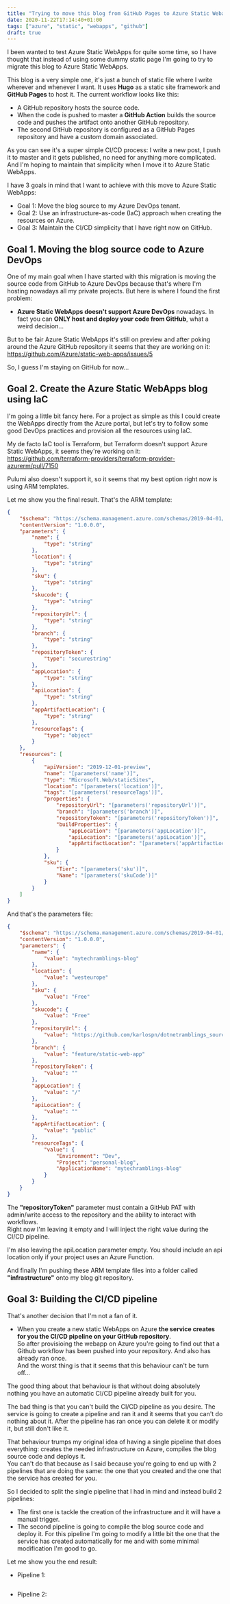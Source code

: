 ```yaml
---
title: "Trying to move this blog from GitHub Pages to Azure Static Webapps"
date: 2020-11-22T17:14:40+01:00
tags: ["azure", "static", "webapps", "github"]
draft: true
---
```


I been wanted to test Azure Static WebApps for quite some time, so I have thought that instead of using some dummy static page I'm going to try to migrate this blog to Azure Static WebApps.   

This blog is a very simple one, it's just a bunch of static file where I write wherever and whenever I want. 
It uses **Hugo** as a static site framework and **GitHub Pages** to host it.
The current workflow looks like this:

<FOTO>

- A GitHub repository hosts the source code. 
- When the code is pushed to master a **GitHub Action** builds the source code and pushes the artifact onto another GitHub repository.
- The second GitHub repository is configured as a GitHub Pages repository and have a custom domain associated.

As you can see it's a super simple CI/CD process: I write a new post, I push it to master and it gets published, no need for anything more complicated.    
And I'm hoping to maintain that simplicity when I move it to Azure Static WebApps.

I have 3 goals in mind that I want to achieve with this move to Azure Static WebApps:
- Goal 1: Move the blog source to my Azure DevOps tenant.
- Goal 2: Use an infrastructure-as-code (IaC) approach when creating the resources on Azure.
- Goal 3: Maintain the CI/CD simplicity that I have right now on GitHub.


## Goal 1. Moving the blog source code to Azure DevOps

One of my main goal when I have started with this migration is moving the source code from GitHub to Azure DevOps because that's where I'm hosting nowadays all my private projects. But here is where I found the first problem:

- **Azure Static WebApps doesn't support Azure DevOps** nowadays. In fact you can **ONLY host and deploy your code from GitHub**, what a weird decision...   

But to be fair Azure Static WebApps it's still on preview and after poking around the  Azure GitHub repository it seems that they are working on it: https://github.com/Azure/static-web-apps/issues/5

So, I guess I'm staying on GitHub for now...


## Goal 2. Create the Azure Static WebApps blog using IaC

I'm going a little bit fancy here. For a  project as simple as this I could create the WebApps directly from the Azure portal, but let's try to follow some good DevOps practices and provision all the resources using IaC.

My de facto IaC tool is Terraform, but Terraform doesn't support Azure Static WebApps, it seems they're working on it: https://github.com/terraform-providers/terraform-provider-azurerm/pull/7150

Pulumi also doesn't support it, so it seems that my best option right now is using ARM templates.   

Let me show you the final result. That's the ARM template:

```json
{
    "$schema": "https://schema.management.azure.com/schemas/2019-04-01/deploymentTemplate.json#",
    "contentVersion": "1.0.0.0",
    "parameters": {
        "name": {
            "type": "string"
        },
        "location": {
            "type": "string"
        },
        "sku": {
            "type": "string"
        },
        "skucode": {
            "type": "string"
        },
        "repositoryUrl": {
            "type": "string"
        },
        "branch": {
            "type": "string"
        },
        "repositoryToken": {
            "type": "securestring"
        },
        "appLocation": {
            "type": "string"
        },
        "apiLocation": {
            "type": "string"
        },
        "appArtifactLocation": {
            "type": "string"
        },
        "resourceTags": {
            "type": "object"
        }
    },
    "resources": [
        {
            "apiVersion": "2019-12-01-preview",
            "name": "[parameters('name')]",
            "type": "Microsoft.Web/staticSites",
            "location": "[parameters('location')]",
            "tags": "[parameters('resourceTags')]",
            "properties": {
                "repositoryUrl": "[parameters('repositoryUrl')]",
                "branch": "[parameters('branch')]",
                "repositoryToken": "[parameters('repositoryToken')]",
                "buildProperties": {
                    "appLocation": "[parameters('appLocation')]",
                    "apiLocation": "[parameters('apiLocation')]",
                    "appArtifactLocation": "[parameters('appArtifactLocation')]"
                }
            },
            "sku": {
                "Tier": "[parameters('sku')]",
                "Name": "[parameters('skuCode')]"
            }
        }
    ]
}
```
And that's the parameters file:

```json
{
    "$schema": "https://schema.management.azure.com/schemas/2019-04-01/deploymentParameters.json#",
    "contentVersion": "1.0.0.0",
    "parameters": {
        "name": {
            "value": "mytechramblings-blog"
        },
        "location": {
            "value": "westeurope"
        },
        "sku": {
            "value": "Free"
        },
        "skucode": {
            "value": "Free"
        },
        "repositoryUrl": {
            "value": "https://github.com/karlospn/dotnetramblings_source"
        },
        "branch": {
            "value": "feature/static-web-app"
        },
        "repositoryToken": {
            "value": "" 
        },
        "appLocation": {
            "value": "/"
        },
        "apiLocation": {
            "value": ""
        },
        "appArtifactLocation": {
            "value": "public"
        },
        "resourceTags": {
            "value": {
                "Environment": "Dev",
                "Project": "personal-blog",
                "ApplicationName": "mytechramblings-blog"
            }
        }
    }
}
```
The **"repositoryToken"** parameter must contain a GitHub PAT with admin/write access to the repository and the ability to interact with workflows.    
Right now I'm leaving it empty and I will inject the right value during the CI/CD pipeline.   

I'm also leaving the apiLocation parameter empty. You should include an api location only if your project uses an Azure Function.

And finally I'm pushing these ARM template files into a folder called **"infrastructure"** onto my blog git repository.

<FOTO>

## Goal 3: Building the CI/CD pipeline

That's another decision that I'm not a fan of it.   

- When you create a new static WebApps on Azure **the service creates for you the CI/CD pipeline on your GitHub repository**.   
So after provisioing the webapp on Azure you're going to find out that a Github workflow has been pushed into your repository. And also has already ran once.   
And the worst thing is that it seems that this behaviour can't be turn off...

The good thing about that behaviour is that without doing absolutely nothing you have an automatic CI/CD pipeline already built for you.

The bad thing is that you can't build the CI/CD pipeline as you desire. The service is going to create a pipeline and ran it and it seems that you can't do nothing about it. After the pipeline has ran once you can delete it or modify it, but still don't like it.

That behaviour trumps my original idea of having a single pipeline that does everything: creates the needed infrastructure on Azure, compiles the blog source code and deploys it.   
You can't do that because as I said because you're going to end up with 2 pipelines that are doing the same: the one that you created and the one that the service has created for you.

So I decided to split the single pipeline that I had in mind and instead build 2 pipelines:
- The first one is tackle the creation of the infrastructure and it will have a manual trigger.
- The second pipeline is going to compile the blog source code and deploy it. For this pipeline I'm going to modify a little bit the one that the service has created automatically for me and with some minimal modification I'm good to go.

Let me show you the end result:

- Pipeline 1:

```yaml

```

- Pipeline 2:

```yaml

```